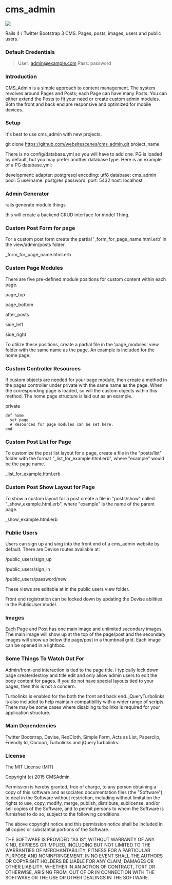 cms_admin
==========

<img src="http://placehold.it/350x150" />

Rails 4 / Twitter Bootstrap 3 CMS. Pages, posts, images, users and public users.


### Default Credentials


> User: admin@example.com
> Pass: password


### Introduction


CMS_Admin is a simple approach to content management. The system revolves around Pages and Posts; each Page can have many Posts. You can either extend the Posts to fit your need or create custom admin modules. Both the front and back end are responsive and optimized for mobile devices.


### Setup

It's best to use cms_admin with new projects.

  git clone https://github.com/websitescenes/cms_admin.git project_name

There is no config/database.yml so you will have to add one. PG is loaded by default, but you may prefer another database type. Here is an example of a PG database.yml:

  development:
  adapter: postgresql
  encoding: utf8
  database: cms_admin
  pool: 5
  username: postgres
  password: 
  port: 5432 
  host: localhost


### Admin Generator

  rails generate module things


this will create a backend CRUD interface for model Thing.


### Custom Post Form for page

For a custom post form create the partial '_form_for_page_name.html.erb' in the view/admin/posts folder.

  _form_for_page_name.html.erb


### Custom Page Modules


There are five pre-defined module positions for custom content within each page.

  page_top

  page_bottom

  after_posts

  side_left

  side_right

To utilize these positions, create a partial file in the 'page_modules' view folder with the same name as the page. An example is included for the home page.


### Custom Controller Resources

If custom objects are needed for your page module, then create a method in the pages controller under private with the same name as the page. When the corresponding page is loaded, so will the custom objects within this method. The home page structure is laid out as an example.

  private
  
    def home
      set_page
      # Resources for page modules can be set here.
    end


### Custom Post List for Page

To customize the post list layout for a page, create a file in the "posts/list" folder with the format "_list_for_example.html.erb", where "example" would be the page name.

  _list_for_example.html.erb


### Custom Post Show Layout for Page

To show a custom layout for a post create a file in "posts/show" called "_show_example.html.erb", where "example" is the name of the parent page.
  
  _show_example.html.erb
  

### Public Users

Users can sign up and sing into the front end of a cms_admin website by default.
There are Devise routes available at:

  /public_users/sign_up

  /public_users/sign_in

  /public_users/password/new


These views are editable at in the public users view folder.

Front end registration can be locked down by updating the Devise abilities in the PublicUser model.


### Images

Each Page and Post has one main image and unlimited secondary images. The main image will show up at the top of the page/post and the secondary images will show up below the page/post in a thumbnail grid. Each image can be opened in a lightbox.


### Some Things To Watch Out For


Admin/front-end interaction is tied to the page title. I typically lock down page create/destroy and title edit and only allow admin users to edit the body content for pages. If you do not have special layouts tied to your pages, then this is not a concern.


Turbolinks is enabled for the both the front and back end. jQueryTurbolinks is also included to help maintain compatibility with a wider range of scripts. There may be some cases where disabling turbolinks is required for your application structure.


### Main Dependencies


Twitter Bootstrap, Devise, RedCloth, Simple Form, Acts as List, Paperclip, Friendly Id, Cocoon, Turbolinks and jQueryTurbolinks.


### License

The MIT License (MIT)

Copyright (c) 2015 CMSAdmin

Permission is hereby granted, free of charge, to any person obtaining a copy
of this software and associated documentation files (the "Software"), to deal
in the Software without restriction, including without limitation the rights
to use, copy, modify, merge, publish, distribute, sublicense, and/or sell
copies of the Software, and to permit persons to whom the Software is
furnished to do so, subject to the following conditions:

The above copyright notice and this permission notice shall be included in all
copies or substantial portions of the Software.

THE SOFTWARE IS PROVIDED "AS IS", WITHOUT WARRANTY OF ANY KIND, EXPRESS OR
IMPLIED, INCLUDING BUT NOT LIMITED TO THE WARRANTIES OF MERCHANTABILITY,
FITNESS FOR A PARTICULAR PURPOSE AND NONINFRINGEMENT. IN NO EVENT SHALL THE
AUTHORS OR COPYRIGHT HOLDERS BE LIABLE FOR ANY CLAIM, DAMAGES OR OTHER
LIABILITY, WHETHER IN AN ACTION OF CONTRACT, TORT OR OTHERWISE, ARISING FROM,
OUT OF OR IN CONNECTION WITH THE SOFTWARE OR THE USE OR OTHER DEALINGS IN THE
SOFTWARE.
